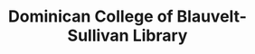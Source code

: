 ---
layout: repo
title: "Dominican College of Blauvelt-Sullivan Library"
id: 19261
permalink: repos/19261/
---